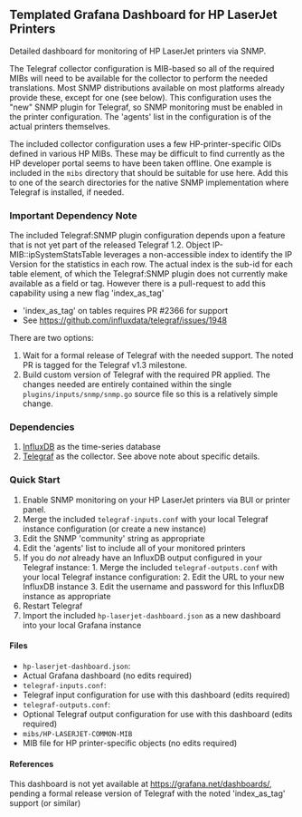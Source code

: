 ## Templated Grafana Dashboard for HP LaserJet Printers

Detailed dashboard for monitoring of HP LaserJet printers via SNMP.


The Telegraf collector configuration is MIB-based so all of the required MIBs will need to be available for the collector to perform the needed translations.  Most SNMP distributions available on most platforms already provide these, except for one (see below).  This configuration uses the "new" SNMP plugin for Telegraf, so SNMP monitoring must be enabled in the printer configuration.  The 'agents' list in the configuration is of the actual printers themselves.

The included collector configuration uses a few HP-printer-specific OIDs defined in various HP MIBs.  These may be difficult to find currently as the HP developer portal seems to have been taken offline.  One example is included in the `mibs` directory that should be suitable for use here.  Add this to one of the search directories for the native SNMP implementation where Telegraf is installed, if needed.

### Important Dependency Note
The included Telegraf:SNMP plugin configuration depends upon a feature that is not yet part of the released Telegraf 1.2.
Object IP-MIB::ipSystemStatsTable leverages a non-accessible index to identify the IP Version for the statistics in each row.  The actual index is the sub-id for each table element, of which the Telegraf:SNMP plugin does not currently make
available as a field or tag.  However there is a pull-request to add this capability using a new flag 'index_as_tag'
-  'index_as_tag' on tables requires PR \#2366 for support
  -  See https://github.com/influxdata/telegraf/issues/1948

There are two options:
1.  Wait for a formal release of Telegraf with the needed support.  The noted PR is tagged for the Telegraf v1.3 milestone.
2.  Build custom version of Telegraf with the required PR applied.  The changes needed are entirely contained within the single `plugins/inputs/snmp/snmp.go` source file so this is a relatively simple change.

### Dependencies
1. [InfluxDB](https://docs.influxdata.com/influxdb/) as the time-series database
2. [Telegraf](https://docs.influxdata.com/telegraf/) as the collector.  See above note about specific details.


### Quick Start
1. Enable SNMP monitoring on your HP LaserJet printers via BUI or printer panel.
2. Merge the included `telegraf-inputs.conf` with your local Telegraf instance configuration (or create a new instance)
  1. Edit the SNMP 'community' string as appropriate
  2. Edit the 'agents' list to include all of your monitored printers
  3. If you do _not_ already have an InfluxDB output configured in your Telegraf instance:
    1. Merge the included `telegraf-outputs.conf` with your local Telegraf instance configuration:
    2. Edit the URL to your new InfluxDB instance
    3. Edit the username and password for this InfluxDB instance as appropriate
3.  Restart Telegraf
4.  Import the included `hp-laserjet-dashboard.json` as a new dashboard into your local Grafana instance


#### Files
- `hp-laserjet-dashboard.json`:
 - Actual Grafana dashboard (no edits required)
- `telegraf-inputs.conf`:
 - Telegraf input configuration for use with this dashboard (edits required)
- `telegraf-outputs.conf`:
 - Optional Telegraf output configuration for use with this dashboard (edits required)
- `mibs/HP-LASERJET-COMMON-MIB`
 - MIB file for HP printer-specific objects (no edits required)


#### References
This dashboard is not yet available at https://grafana.net/dashboards/, pending a formal release version of Telegraf
with the noted 'index_as_tag' support (or similar)
